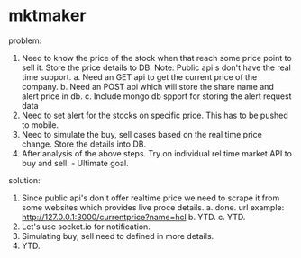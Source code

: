 # mktmaker

problem:
1. Need to know the price of the stock when that reach some price point to sell it. Store the price details to DB. Note: Public api's don't have the real time support.
   a. Need an GET api to get the current price of the company.
   b. Need an POST api which will store the share name and alert price in db.
   c. Include mongo db spport for storing the alert request data 
2. Need to set alert for the stocks on specific price. This has to be pushed to mobile.
3. Need to simulate the buy, sell cases based on the real time price change. Store the details into DB.
4. After analysis of the above steps. Try on individual rel time market API to buy and sell. - Ultimate goal.

solution:
1. Since public api's don't offer realtime price we need to scrape it from some websites which provides live proce details.
    a. done. url example: http://127.0.0.1:3000/currentprice?name=hcl
    b. YTD.
    c. YTD.
2. Let's use socket.io for notification.
3. Simulating buy, sell need to defined in more details.
4. YTD.
